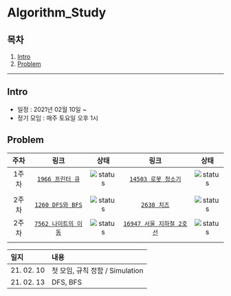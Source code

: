 # Algorithm_Study

## 목차
1. [Intro](#Intro)
2. [Problem](#Problem)

---

## Intro

* 일정 : 2021년 02월 10일 ~ 
* 정기 모임 : 매주 토요일 오후 1시


## Problem

|   주차  | 링크                                                 | 상태            | 링크                                                 | 상태            |
|  :--:  | :-------------------------------------------------: | :-------------:| :-------------------------------------------------: | :-------------:|
|  1주차  | [`1966 프린터 큐`](https://www.acmicpc.net/problem/1966) | ![status][DONE] | [`14503 로봇 청소기`](https://www.acmicpc.net/problem/14503) | ![status][DONE] |
|                                                                                                                                                           |
|  2주차  | [`1260 DFS와 BFS`](https://www.acmicpc.net/problem/1260) | ![status][DOING] | [`2638 치즈`](https://www.acmicpc.net/problem/2638) | ![status][DOING] |
|  2주차  | [`7562 나이트의 이동`](https://www.acmicpc.net/problem/7562) | ![status][DOING] | [`16947 서울 지하철 2호선`](https://www.acmicpc.net/problem/16947) | ![status][DOING] |
|                                                                                                                                                           |
                                                                                                                                              

|   일지  | 내용                                                 |
|  :--  | :------------------------------------------------- |
|  21. 02. 10  | 첫 모임, 규칙 정함 / Simulation |
|  21. 02. 13  | DFS, BFS |


[DOING]: https://img.shields.io/badge/-DOING-red
[DONE]: https://img.shields.io/badge/-DONE-brightgreen

